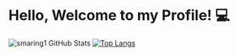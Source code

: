 # Hello, Welcome to my Profile! :computer:

<img align="left" alt="smaring1 GitHub Stats" src="https://github-readme-stats.vercel.app/api?username=smaring1&show_icons=true&hide_border=true%22/%3E">

[![Top Langs](https://github-readme-stats.vercel.app/api/top-langs/?username=smaring1&&hide=javascript,css,html)](https://github.com/anuraghazra/github-readme-stats)
